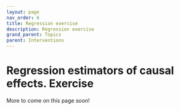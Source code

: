 ```yaml
---
layout: page
nav_order: 6
title: Regression exercise
description: Regression exercise
grand_parent: Topics
parent: Interventions
---
```


# Regression estimators of causal effects. Exercise

More to come on this page soon!